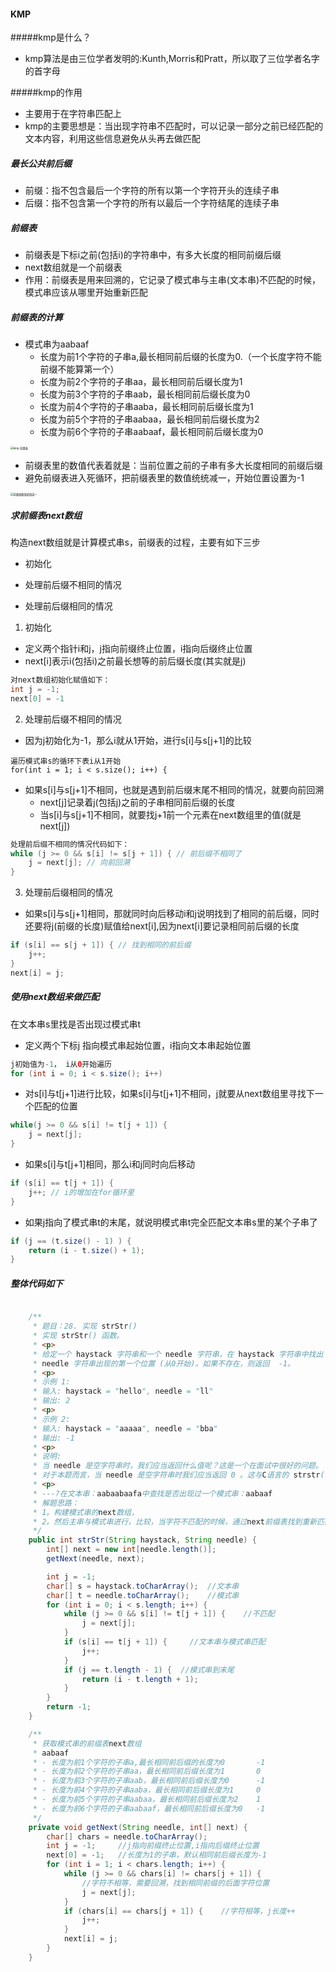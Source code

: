 #### KMP

#####kmp是什么？ 

- kmp算法是由三位学者发明的:Kunth,Morris和Pratt，所以取了三位学者名字的首字母

#####kmp的作用

- 主要用于在字符串匹配上
- kmp的主要思想是：当出现字符串不匹配时，可以记录一部分之前已经匹配的文本内容，利用这些信息避免从头再去做匹配

##### 最长公共前后缀

- 前缀：指不包含最后一个字符的所有以第一个字符开头的连续子串
- 后缀：指不包含第一个字符的所有以最后一个字符结尾的连续子串

##### 前缀表

- 前缀表是下标i之前(包括i)的字符串中，有多大长度的相同前缀后缀
- next数组就是一个前缀表
- 作用：前缀表是用来回溯的，它记录了模式串与主串(文本串)不匹配的时候，模式串应该从哪里开始重新匹配

##### 前缀表的计算

- 模式串为aabaaf
  - 长度为前1个字符的子串a,最长相同前后缀的长度为0.（一个长度字符不能前缀不能算第一个）
  - 长度为前2个字符的子串aa，最长相同前后缀长度为1
  - 长度为前3个字符的子串aab，最长相同前后缀长度为0
  - 长度为前4个字符的子串aaba，最长相同前后缀长度为1
  - 长度为前5个字符的子串aabaa，最长相同前后缀长度为2
  - 长度为前6个字符的子串aabaaf，最长相同前后缀长度为0



<img src="/Users/timmy1/project/LeetCode/app/src/main/assets/kmp/kmp-前缀表.png" alt="kmp-前缀表" style="zoom:30%;" />

- 前缀表里的数值代表着就是：当前位置之前的子串有多大长度相同的前缀后缀
- 避免前缀表进入死循环，把前缀表里的数值统统减一，开始位置设置为-1

<img src="/Users/timmy1/project/LeetCode/app/src/main/assets/kmp/前缀表数值统统减一.png" alt="前缀表数值统统减一" style="zoom:30%;" />

##### 求前缀表next数组

构造next数组就是计算模式串s，前缀表的过程，主要有如下三步

- 初始化

- 处理前后缀不相同的情况

- 处理前后缀相同的情况

1. 初始化

- 定义两个指针i和j，j指向前缀终止位置，i指向后缀终止位置
- next[i]表示i(包括i)之前最长想等的前后缀长度(其实就是j)

~~~java
对next数组初始化赋值如下：
int j = -1;
next[0] = -1
~~~

2. 处理前后缀不相同的情况

- 因为j初始化为-1，那么i就从1开始，进行s[i]与s[j+1]的比较

~~~
遍历模式串s的循环下表i从1开始
for(int i = 1; i < s.size(); i++) {
~~~

- 如果s[i]与s[j+1]不相同，也就是遇到前后缀末尾不相同的情况，就要向前回溯
  - next[j]记录着j(包括j)之前的子串相同前后缀的长度
  - 当s[i]与s[j+1]不相同，就要找j+1前一个元素在next数组里的值(就是next[j])

~~~java
处理前后缀不相同的情况代码如下：
while (j >= 0 && s[i] != s[j + 1]) { // 前后缀不相同了
    j = next[j]; // 向前回溯
}
~~~

3. 处理前后缀相同的情况

- 如果s[i]与s[j+1]相同，那就同时向后移动i和j说明找到了相同的前后缀，同时还要将j(前缀的长度)赋值给next[i],因为next[i]要记录相同前后缀的长度

~~~java
if (s[i] == s[j + 1]) { // 找到相同的前后缀
    j++;
}
next[i] = j;
~~~

##### 使用next数组来做匹配

在文本串s里找是否出现过模式串t

- 定义两个下标j 指向模式串起始位置，i指向文本串起始位置

~~~java
j初始值为-1， i从0开始遍历
for (int i = 0; i < s.size(); i++) 
~~~

- 对s[i]与t[j+1]进行比较，如果s[i]与t[j+1]不相同，j就要从next数组里寻找下一个匹配的位置

~~~java
while(j >= 0 && s[i] != t[j + 1]) {
    j = next[j];
}
~~~

- 如果s[i]与t[j+1]相同，那么i和j同时向后移动

~~~java
if (s[i] == t[j + 1]) {
    j++; // i的增加在for循环里
}
~~~

- 如果j指向了模式串t的末尾，就说明模式串t完全匹配文本串s里的某个子串了

~~~java
if (j == (t.size() - 1) ) {
    return (i - t.size() + 1);
}
~~~

##### 整体代码如下

~~~java

    /**
     * 题目：28. 实现 strStr()
     * 实现 strStr() 函数。
     * <p>
     * 给定一个 haystack 字符串和一个 needle 字符串，在 haystack 字符串中找出
     * needle 字符串出现的第一个位置 (从0开始)。如果不存在，则返回  -1。
     * <p>
     * 示例 1:
     * 输入: haystack = "hello", needle = "ll"
     * 输出: 2
     * <p>
     * 示例 2:
     * 输入: haystack = "aaaaa", needle = "bba"
     * 输出: -1
     * <p>
     * 说明:
     * 当 needle 是空字符串时，我们应当返回什么值呢？这是一个在面试中很好的问题。
     * 对于本题而言，当 needle 是空字符串时我们应当返回 0 。这与C语言的 strstr() 以及 Java的 indexOf() 定义相符。
     * <p>
     * ---?在文本串：aabaabaafa中查找是否出现过一个模式串：aabaaf
     * 解题思路：
     * 1。构建模式串的next数组，
     * 2。然后主串与模式串进行，比较，当字符不匹配的时候，通过next前缀表找到重新匹配的位置
     */
    public int strStr(String haystack, String needle) {
        int[] next = new int[needle.length()];
        getNext(needle, next);

        int j = -1;
        char[] s = haystack.toCharArray();  //文本串
        char[] t = needle.toCharArray();    //模式串
        for (int i = 0; i < s.length; i++) {
            while (j >= 0 && s[i] != t[j + 1]) {    //不匹配
                j = next[j];
            }
            if (s[i] == t[j + 1]) {     //文本串与模式串匹配
                j++;
            }
            if (j == t.length - 1) {  //模式串到末尾
                return (i - t.length + 1);
            }
        }
        return -1;
    }

    /**
     * 获取模式串的前缀表next数组
     * aabaaf
     * - 长度为前1个字符的子串a,最长相同前后缀的长度为0       -1
     * - 长度为前2个字符的子串aa，最长相同前后缀长度为1       0
     * - 长度为前3个字符的子串aab，最长相同前后缀长度为0      -1
     * - 长度为前4个字符的子串aaba，最长相同前后缀长度为1     0
     * - 长度为前5个字符的子串aabaa，最长相同前后缀长度为2    1
     * - 长度为前6个字符的子串aabaaf，最长相同前后缀长度为0   -1
     */
    private void getNext(String needle, int[] next) {
        char[] chars = needle.toCharArray();
        int j = -1;     //j指向前缀终止位置,i指向后缀终止位置
        next[0] = -1;   //长度为1的子串，默认相同前后缀长度为-1
        for (int i = 1; i < chars.length; i++) {
            while (j >= 0 && chars[i] != chars[j + 1]) {  
              	//字符不相等，需要回溯，找到相同前缀的后面字符位置
                j = next[j];
            }
            if (chars[i] == chars[j + 1]) {    //字符相等，j长度++
                j++;
            }
            next[i] = j;
        }
    }
~~~





















